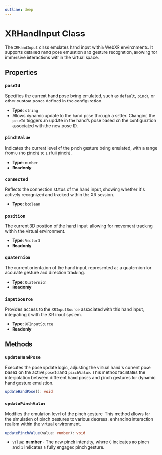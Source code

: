 ```yaml
---
outline: deep
---
```


# XRHandInput Class

The `XRHandInput` class emulates hand input within WebXR environments. It supports detailed hand pose emulation and gesture recognition, allowing for immersive interactions within the virtual space.

## Properties

### `poseId`

Specifies the current hand pose being emulated, such as `default`, `pinch`, or other custom poses defined in the configuration.

- **Type**: `string`
- Allows dynamic update to the hand pose through a setter. Changing the `poseId` triggers an update in the hand's pose based on the configuration associated with the new pose ID.

### `pinchValue`

Indicates the current level of the pinch gesture being emulated, with a range from `0` (no pinch) to `1` (full pinch).

- **Type**: `number`
- **Readonly**

### `connected`

Reflects the connection status of the hand input, showing whether it's actively recognized and tracked within the XR session.

- **Type**: `boolean`

### `position`

The current 3D position of the hand input, allowing for movement tracking within the virtual environment.

- **Type**: `Vector3`
- **Readonly**

### `quaternion`

The current orientation of the hand input, represented as a quaternion for accurate gesture and direction tracking.

- **Type**: `Quaternion`
- **Readonly**

### `inputSource`

Provides access to the `XRInputSource` associated with this hand input, integrating it with the XR input system.

- **Type**: `XRInputSource`
- **Readonly**

## Methods

### `updateHandPose`

Executes the pose update logic, adjusting the virtual hand's current pose based on the active `poseId` and `pinchValue`. This method facilitates the interpolation between different hand poses and pinch gestures for dynamic hand gesture emulation.

```typescript
updateHandPose(): void
```

### `updatePinchValue`

Modifies the emulation level of the pinch gesture. This method allows for the simulation of pinch gestures to various degrees, enhancing interaction realism within the virtual environment.

```typescript
updatePinchValue(value: number): void
```

- `value`: **number** - The new pinch intensity, where `0` indicates no pinch and `1` indicates a fully engaged pinch gesture.
